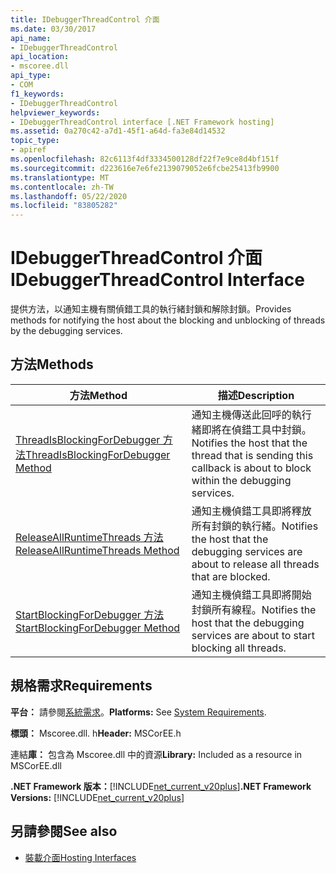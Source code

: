 ```yaml
---
title: IDebuggerThreadControl 介面
ms.date: 03/30/2017
api_name:
- IDebuggerThreadControl
api_location:
- mscoree.dll
api_type:
- COM
f1_keywords:
- IDebuggerThreadControl
helpviewer_keywords:
- IDebuggerThreadControl interface [.NET Framework hosting]
ms.assetid: 0a270c42-a7d1-45f1-a64d-fa3e84d14532
topic_type:
- apiref
ms.openlocfilehash: 82c6113f4df3334500128df22f7e9ce8d4bf151f
ms.sourcegitcommit: d223616e7e6fe2139079052e6fcbe25413fb9900
ms.translationtype: MT
ms.contentlocale: zh-TW
ms.lasthandoff: 05/22/2020
ms.locfileid: "83805282"
---
```

# <a name="idebuggerthreadcontrol-interface"></a><span data-ttu-id="ee975-102">IDebuggerThreadControl 介面</span><span class="sxs-lookup"><span data-stu-id="ee975-102">IDebuggerThreadControl Interface</span></span>
<span data-ttu-id="ee975-103">提供方法，以通知主機有關偵錯工具的執行緒封鎖和解除封鎖。</span><span class="sxs-lookup"><span data-stu-id="ee975-103">Provides methods for notifying the host about the blocking and unblocking of threads by the debugging services.</span></span>  
  
## <a name="methods"></a><span data-ttu-id="ee975-104">方法</span><span class="sxs-lookup"><span data-stu-id="ee975-104">Methods</span></span>  
  
|<span data-ttu-id="ee975-105">方法</span><span class="sxs-lookup"><span data-stu-id="ee975-105">Method</span></span>|<span data-ttu-id="ee975-106">描述</span><span class="sxs-lookup"><span data-stu-id="ee975-106">Description</span></span>|  
|------------|-----------------|  
|[<span data-ttu-id="ee975-107">ThreadIsBlockingForDebugger 方法</span><span class="sxs-lookup"><span data-stu-id="ee975-107">ThreadIsBlockingForDebugger Method</span></span>](idebuggerthreadcontrol-threadisblockingfordebugger-method.md)|<span data-ttu-id="ee975-108">通知主機傳送此回呼的執行緒即將在偵錯工具中封鎖。</span><span class="sxs-lookup"><span data-stu-id="ee975-108">Notifies the host that the thread that is sending this callback is about to block within the debugging services.</span></span>|  
|[<span data-ttu-id="ee975-109">ReleaseAllRuntimeThreads 方法</span><span class="sxs-lookup"><span data-stu-id="ee975-109">ReleaseAllRuntimeThreads Method</span></span>](idebuggerthreadcontrol-releaseallruntimethreads-method.md)|<span data-ttu-id="ee975-110">通知主機偵錯工具即將釋放所有封鎖的執行緒。</span><span class="sxs-lookup"><span data-stu-id="ee975-110">Notifies the host that the debugging services are about to release all threads that are blocked.</span></span>|  
|[<span data-ttu-id="ee975-111">StartBlockingForDebugger 方法</span><span class="sxs-lookup"><span data-stu-id="ee975-111">StartBlockingForDebugger Method</span></span>](idebuggerthreadcontrol-startblockingfordebugger-method.md)|<span data-ttu-id="ee975-112">通知主機偵錯工具即將開始封鎖所有線程。</span><span class="sxs-lookup"><span data-stu-id="ee975-112">Notifies the host that the debugging services are about to start blocking all threads.</span></span>|  
  
## <a name="requirements"></a><span data-ttu-id="ee975-113">規格需求</span><span class="sxs-lookup"><span data-stu-id="ee975-113">Requirements</span></span>  
 <span data-ttu-id="ee975-114">**平台：** 請參閱[系統需求](../../get-started/system-requirements.md)。</span><span class="sxs-lookup"><span data-stu-id="ee975-114">**Platforms:** See [System Requirements](../../get-started/system-requirements.md).</span></span>  
  
 <span data-ttu-id="ee975-115">**標頭：** Mscoree.dll. h</span><span class="sxs-lookup"><span data-stu-id="ee975-115">**Header:** MSCorEE.h</span></span>  
  
 <span data-ttu-id="ee975-116">連結**庫：** 包含為 Mscoree.dll 中的資源</span><span class="sxs-lookup"><span data-stu-id="ee975-116">**Library:** Included as a resource in MSCorEE.dll</span></span>  
  
 <span data-ttu-id="ee975-117">**.NET Framework 版本：**[!INCLUDE[net_current_v20plus](../../../../includes/net-current-v20plus-md.md)]</span><span class="sxs-lookup"><span data-stu-id="ee975-117">**.NET Framework Versions:** [!INCLUDE[net_current_v20plus](../../../../includes/net-current-v20plus-md.md)]</span></span>  
  
## <a name="see-also"></a><span data-ttu-id="ee975-118">另請參閱</span><span class="sxs-lookup"><span data-stu-id="ee975-118">See also</span></span>

- [<span data-ttu-id="ee975-119">裝載介面</span><span class="sxs-lookup"><span data-stu-id="ee975-119">Hosting Interfaces</span></span>](hosting-interfaces.md)

